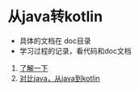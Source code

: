 # 从java转kotlin
- 具体的文档在 doc目录
- 学习过程的记录，看代码和doc文档

1. [了解一下](doc/1.入门.md)
2. [对比java，从java到kotlin](doc/2.从java到kotlin.md)
